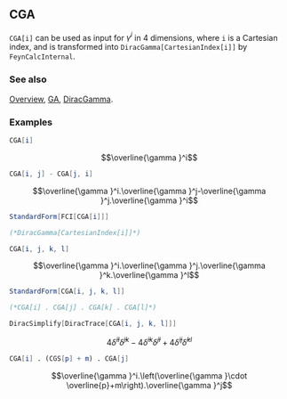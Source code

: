 ## CGA

`CGA[i]` can be used as input for $\gamma^i$ in 4 dimensions, where `i` is a Cartesian index, and is transformed into `DiracGamma[CartesianIndex[i]]` by `FeynCalcInternal`.

### See also

[Overview](Extra/FeynCalc.md), [GA](GA.md), [DiracGamma](DiracGamma.md).

### Examples

```mathematica
CGA[i]
```

$$\overline{\gamma }^i$$

```mathematica
CGA[i, j] - CGA[j, i]
```

$$\overline{\gamma }^i.\overline{\gamma }^j-\overline{\gamma }^j.\overline{\gamma }^i$$

```mathematica
StandardForm[FCI[CGA[i]]]

(*DiracGamma[CartesianIndex[i]]*)
```

```mathematica
CGA[i, j, k, l]
```

$$\overline{\gamma }^i.\overline{\gamma }^j.\overline{\gamma }^k.\overline{\gamma }^l$$

```mathematica
StandardForm[CGA[i, j, k, l]]

(*CGA[i] . CGA[j] . CGA[k] . CGA[l]*)
```

```mathematica
DiracSimplify[DiracTrace[CGA[i, j, k, l]]]
```

$$4 \bar{\delta }^{il} \bar{\delta }^{jk}-4 \bar{\delta }^{ik} \bar{\delta }^{jl}+4 \bar{\delta }^{ij} \bar{\delta }^{kl}$$

```mathematica
CGA[i] . (CGS[p] + m) . CGA[j]
```

$$\overline{\gamma }^i.\left(\overline{\gamma }\cdot \overline{p}+m\right).\overline{\gamma }^j$$
